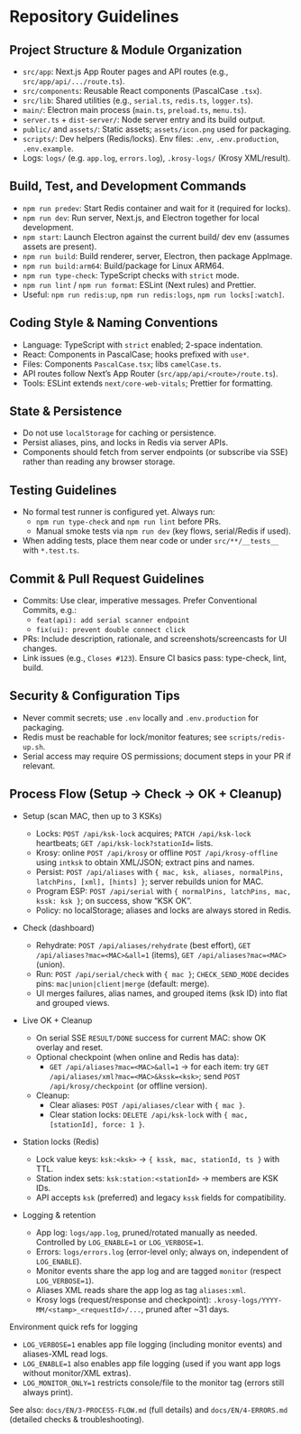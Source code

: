# Repository Guidelines

## Project Structure & Module Organization
- `src/app`: Next.js App Router pages and API routes (e.g., `src/app/api/.../route.ts`).
- `src/components`: Reusable React components (PascalCase `.tsx`).
- `src/lib`: Shared utilities (e.g., `serial.ts`, `redis.ts`, `logger.ts`).
- `main/`: Electron main process (`main.ts`, `preload.ts`, `menu.ts`).
- `server.ts` + `dist-server/`: Node server entry and its build output.
- `public/` and `assets/`: Static assets; `assets/icon.png` used for packaging.
- `scripts/`: Dev helpers (Redis/locks). Env files: `.env`, `.env.production`, `.env.example`.
- Logs: `logs/` (e.g. `app.log`, `errors.log`), `.krosy-logs/` (Krosy XML/result).

## Build, Test, and Development Commands
- `npm run predev`: Start Redis container and wait for it (required for locks).
- `npm run dev`: Run server, Next.js, and Electron together for local development.
- `npm start`: Launch Electron against the current build/
  dev env (assumes assets are present).
- `npm run build`: Build renderer, server, Electron, then package AppImage.
- `npm run build:arm64`: Build/package for Linux ARM64.
- `npm run type-check`: TypeScript checks with `strict` mode.
- `npm run lint` / `npm run format`: ESLint (Next rules) and Prettier.
- Useful: `npm run redis:up`, `npm run redis:logs`, `npm run locks[:watch]`.

## Coding Style & Naming Conventions
- Language: TypeScript with `strict` enabled; 2-space indentation.
- React: Components in PascalCase; hooks prefixed with `use*`.
- Files: Components `PascalCase.tsx`; libs `camelCase.ts`.
- API routes follow Next’s App Router (`src/app/api/<route>/route.ts`).
- Tools: ESLint extends `next/core-web-vitals`; Prettier for formatting.

## State & Persistence
- Do not use `localStorage` for caching or persistence.
- Persist aliases, pins, and locks in Redis via server APIs.
- Components should fetch from server endpoints (or subscribe via SSE) rather than reading any browser storage.

## Testing Guidelines
- No formal test runner is configured yet. Always run:
  - `npm run type-check` and `npm run lint` before PRs.
  - Manual smoke tests via `npm run dev` (key flows, serial/Redis if used).
- When adding tests, place them near code or under `src/**/__tests__` with `*.test.ts`.

## Commit & Pull Request Guidelines
- Commits: Use clear, imperative messages. Prefer Conventional Commits, e.g.:
  - `feat(api): add serial scanner endpoint`
  - `fix(ui): prevent double connect click`
- PRs: Include description, rationale, and screenshots/screencasts for UI changes.
- Link issues (e.g., `Closes #123`). Ensure CI basics pass: type-check, lint, build.

## Security & Configuration Tips
- Never commit secrets; use `.env` locally and `.env.production` for packaging.
- Redis must be reachable for lock/monitor features; see `scripts/redis-up.sh`.
- Serial access may require OS permissions; document steps in your PR if relevant.

## Process Flow (Setup → Check → OK + Cleanup)

- Setup (scan MAC, then up to 3 KSKs)
  - Locks: `POST /api/ksk-lock` acquires; `PATCH /api/ksk-lock` heartbeats; `GET /api/ksk-lock?stationId=` lists.
  - Krosy: online `POST /api/krosy` or offline `POST /api/krosy-offline` using `intksk` to obtain XML/JSON; extract pins and names.
  - Persist: `POST /api/aliases` with `{ mac, ksk, aliases, normalPins, latchPins, [xml], [hints] }`; server rebuilds union for MAC.
  - Program ESP: `POST /api/serial` with `{ normalPins, latchPins, mac, kssk: ksk }`; on success, show “KSK OK”.
  - Policy: no localStorage; aliases and locks are always stored in Redis.

- Check (dashboard)
  - Rehydrate: `POST /api/aliases/rehydrate` (best effort), `GET /api/aliases?mac=<MAC>&all=1` (items), `GET /api/aliases?mac=<MAC>` (union).
  - Run: `POST /api/serial/check` with `{ mac }`; `CHECK_SEND_MODE` decides pins: `mac|union|client|merge` (default: merge).
  - UI merges failures, alias names, and grouped items (ksk ID) into flat and grouped views.

- Live OK + Cleanup
  - On serial SSE `RESULT/DONE` success for current MAC: show OK overlay and reset.
  - Optional checkpoint (when online and Redis has data):
    - `GET /api/aliases?mac=<MAC>&all=1` → for each item: try `GET /api/aliases/xml?mac=<MAC>&kssk=<ksk>`; send `POST /api/krosy/checkpoint` (or offline version).
  - Cleanup:
    - Clear aliases: `POST /api/aliases/clear` with `{ mac }`.
    - Clear station locks: `DELETE /api/ksk-lock` with `{ mac, [stationId], force: 1 }`.

- Station locks (Redis)
  - Lock value keys: `ksk:<ksk>` → `{ kssk, mac, stationId, ts }` with TTL.
  - Station index sets: `ksk:station:<stationId>` → members are KSK IDs.
  - API accepts `ksk` (preferred) and legacy `kssk` fields for compatibility.

- Logging & retention
  - App log: `logs/app.log`, pruned/rotated manually as needed. Controlled by `LOG_ENABLE=1` or `LOG_VERBOSE=1`.
  - Errors: `logs/errors.log` (error-level only; always on, independent of `LOG_ENABLE`).
  - Monitor events share the app log and are tagged `monitor` (respect `LOG_VERBOSE=1`).
  - Aliases XML reads share the app log as tag `aliases:xml`.
  - Krosy logs (request/response and checkpoint): `.krosy-logs/YYYY-MM/<stamp>_<requestId>/...`, pruned after ~31 days.

Environment quick refs for logging
- `LOG_VERBOSE=1` enables app file logging (including monitor events) and aliases-XML read logs.
- `LOG_ENABLE=1` also enables app file logging (used if you want app logs without monitor/XML extras).
- `LOG_MONITOR_ONLY=1` restricts console/file to the monitor tag (errors still always print).


See also: `docs/EN/3-PROCESS-FLOW.md` (full details) and `docs/EN/4-ERRORS.md` (detailed checks & troubleshooting).
